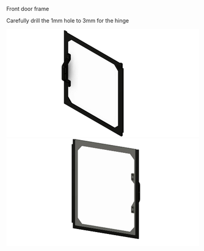 Front door frame


Carefully drill the 1mm hole to 3mm for the hinge

![Image 1](Images/1.jpg)
![Image 2](Images/2.jpg)
